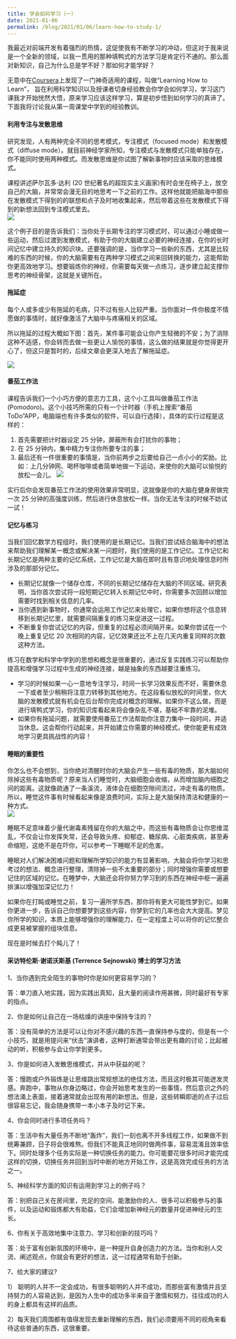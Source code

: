 ```yaml
---
title: 学会如何学习（一）
date: 2021-01-06
permalink: /blog/2021/01/06/learn-how-to-study-1/
---
```


我最近对前端开发有着强烈的热情，这促使我有不断学习的冲动，但这对于我来说是一个全新的领域，以我一贯用的那种填鸭式的方法学习是肯定行不通的。那么面对新知识，自己为什么总是学不好？那如何才能学好？

无意中在[Coursera](http://link.zhihu.com/?target=https%3A//www.coursera.org/learn/ruhe-xuexi)上发现了一门神奇适用的课程，叫做“Learning How to Learn”， 旨在利用科学知识以及授课者切身经验教会你学会如何学习，学习这门课我才开始恍然大悟，原来学习应该这样学习，算是初步悟到如何学习的真谛了。下面我将讨论我从第一周课堂中学到的经验教训。

#### 利用专注与发散思维

研究发现，人有两种完全不同的思考模式，专注模式（focused mode）和发散模式（diffuse mode）。就目前神经学家所知，专注模式与发散模式只能单独存在，你不能同时使用两种模式。而发散思维是你试图了解新事物时应该采取的思维模式。

课程讲述萨尔瓦多·达利 (20 世纪著名的超现实主义画家)有时会坐在椅子上，放空自己的大脑，并常常会漫无目的地思考一下之前的工作。这样他就能把脑海中那些在发散模式下得到的的联想和点子及时地收集起来，然后带着这些在发散模式下得到的新想法回到专注模式里去。  
![](/images/learn1/1.jpg)

这个例子目的是告诉我们：当你处于长期专注的学习模式时，可以通过小睡或做一些运动，然后过渡到发散模式，有助于你的大脑建立必要的神经连接，在你的长时间记忆中建立持久的知识块。还要强调的是，当你学习一些新的东西，尤其是比较难的东西的时候，你的大脑需要有在两种学习模式之间来回转换的能力，这能帮助你更高效地学习。想要锻炼你的神经，你需要每天做一点练习，逐步建立起支撑你思考的神经骨架，这就是关键所在。

#### 拖延症

每个人或多或少有拖延的毛病，只不过有些人比较严重。当你面对一件你极度不情愿做的事情时，就好像激活了大脑中与疼痛相关的区域。

所以拖延的过程大概如下图：首先，某件事可能会让你产生轻微的不安；为了消除这种不适感，你会转而去做一些更让人愉悦的事情，这么做的结果就是你觉得更开心了，但这只是暂时的，后续文章会更深入地去了解拖延症。

![](/images/learn1/2.jpg)

#### 番茄工作法

课程告诉我们一个小巧方便的意志力工具，这个小工具叫做番茄工作法 (Pomodoro)。这个小技巧所需的只有一个计时器（手机上搜索“番茄 ToDo”APP，电脑端也有许多类似的软件，可以自行选择），具体的实行过程是这样的：

1. 首先需要把计时器设定 25 分钟，屏蔽所有会打扰你的事物；
2. 在 25 分钟内，集中精力专注你所要专注的事；
3. 最后还有一件很重要的事情是，当你前两步之后要给自己一点小小的奖励。比如：上几分钟网、喝杯咖啡或者简单地做一下运动，来使你的大脑可以愉悦的放松一会儿。
   ![](/images/learn1/3.jpg)

实行后你会发现番茄工作法的使用效果非常明显，这就像是你的大脑在健身房做完一次 25 分钟的高强度训练，然后进行休息放松一样。当你无法专注的时候不妨试一试！

#### 记忆与练习

当我们回忆数学方程组时，我们使用的是长期记忆。当我们尝试结合脑海中的想法来帮助我们理解某一概念或解决某一问题时，我们使用的是工作记忆。工作记忆和长期记忆是两种主要的记忆系统，工作记忆是大脑在即时且有意识地处理信息时所涉及的那部分记忆。

- 长期记忆就像一个储存仓库，不同的长期记忆储存在大脑的不同区域。研究表明，当你首次尝试将一段短期记忆转入长期记忆中时，你需要多次回顾以增加需要时找到相关信息的几率。
- 当你遇到新事物时，你通常会运用工作记忆来处理它，如果你想将这个信息转移到长期记忆里，就需要间隔重复的练习来促进这一过程。
- 不断重复你尝试记忆的内容，但重复的过程必须间隔开来。如果你尝试在一个晚上重复记忆 20 次相同的内容，记忆效果还比不上在几天内重复同样的次数这种方法。

练习在数学和科学中学到的思想和概念是很重要的，通过反复实践练习可以帮助你提高和增强学习过程中生成的神经连接，越是抽象的东西越要注重练习。

- 学习的时候如果一心一意地专注学习，时间一长学习效果反而不好，需要休息一下或者至少稍稍将注意力转移到其他地方。在这段看似放松的时间里，你大脑的发散模式就有机会在后台帮你完成对概念的理解。如果你不这么做，而是进行填鸭式学习，你的知识库看起来将会像杂乱不堪，基础不牢靠的泥堆。
- 如果你有拖延问题，就需要使用番茄工作法帮助你注意力集中一段时间，并适当休息。这会帮你行动起来，并开始建立你需要的神经模式，使你能更有成效地学习更具挑战性的内容！

#### 睡眠的重要性

你怎么也不会想到，当你绝对清醒时你的大脑会产生一些有毒的物质，那大脑如何除掉这些有毒物质呢？原来当人们睡觉时，大脑细胞会收缩，从而增加脑内细胞之间的距离。这就像疏通了一条溪流，液体会在细胞空隙间流过，冲走有毒的物质。所以，睡觉这件事有时候看起来像是浪费时间，实际上是大脑保持清洁和健康的一种方式。  
![](/images/learn1/4.jpg)

睡眠不足意味着少量代谢毒素残留在你的大脑之中，而这些有毒物质会让你思维混乱，不仅会让你发挥失常，还会导致头疼、抑郁症、糖尿病、心脏类疾病，甚至寿命缩短，这绝不是在吓你，可以参考一下睡眠不足的危害。

睡眠对人们解决困难问题和理解所学知识的能力有显著影响，大脑会将你学习和思考过的想法、概念进行整理，清除掉一些不太重要的部分；同时增强你需要或想要记住的区域的记忆。在睡梦中，大脑还会将你努力学习到的东西在神经中枢一遍遍排演以增强加深记忆力！

如果你在打盹或睡觉之前，复习一遍所学东西，那你将有更大可能性梦到它。如果你更进一步，告诉自己你想要梦到这些内容，你梦到它的几率也会大大提高。梦见你所学的知识，本质上能够增强你的理解能力，在一定程度上可以将你的记忆整合成更易被掌握的组块信息。

现在是时候去打个盹儿了！

#### 采访特伦斯·谢诺沃斯基 (Terrence Sejnowski) 博士的学习方法

1、当你遇到完全陌生的事物时你是如何更容易学习的？

答：单刀直入地实践，因为实践出真知，且大量的阅读作用甚微，同时最好有专家的指点。

2、你是如何让自己在一场枯燥的讲座中保持专注的？

答：没有简单的方法是可以让你对不感兴趣的东西一直保持参与度的，但是有一个小技巧，就是用提问来“伏击”演讲者，这种打断通常会带出更有趣的讨论；比起被动的听，积极参与会让你学到更多。

3、你是如何进入发散思维模式，并从中获益的呢？

答：慢跑或户外锻炼是让思维跳出常规想法的绝佳方法，而且这时极其可能迸发灵感。奔跑中，事物从你身边略过，你会开始思考发生的一些事情，然后意识之外的想法涌上表面，接着通常就会出现有用的新想法。但是，这些转瞬即逝的点子过后很容易忘记，我会随身携带一本小本子及时记下来。

4、你会同时进行多项任务吗？

答：生活中有大量任务不断地“轰炸”，我们一刻也离不开多线程工作，如果做不到统筹兼顾，日子将会很难熬。但我们不能真正地同时做两件事，容易混淆且效率低下。同时处理多个任务实际是一种切换任务的能力。你可能要花很多时间才能完成这样的切换，切换任务并回到当时中断的地方开始工作，这是高效完成任务的方法之一。

5、神经科学方面的知识有运用到学习上的例子吗？

答：别把自己关在房间里，充足的空间、能激励你的人、很多可以积极参与的事件，以及运动和锻炼都大有助益，它们会增加新神经元的数量并促进神经元的生长。

6、你有关于高效地集中注意力、学习和创新的技巧吗？

答：处于富有创新氛围的环境中，是一种提升自身创造力的方法。当你和别人交流、阐述观点，你就会有更好的想法，这一过程通常有助于创新。

7、给大家的建议?

1） 聪明的人并不一定会成功，有很多聪明的人并不成功，而那些富有激情并且坚持努力的人容易达到，是因为人生中的成功多半来自于激情和努力，往往成功的人的身上都具有这样的品质。

2）每天我们周围都有值得发现去重新理解的东西，我们必须要用不同的视角来看待这些普通的东西，这很重要。
